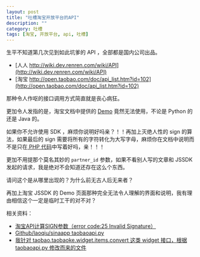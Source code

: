 ```yaml
---
layout: post
title: "吐槽淘宝开放平台的API"
description: ""
category: 吐槽
tags: [淘宝, 开放平台, api, 吐槽]
---
```


生平不知道第几次见到如此坑爹的 API ，全部都是国内公司出品。

* [人人 http://wiki.dev.renren.com/wiki/API](http://wiki.dev.renren.com/wiki/API)
* [淘宝 http://open.taobao.com/doc/api_list.htm?id=102](http://open.taobao.com/doc/api_list.htm?id=102)

那种令人作呕的接口调用方式简直就是丧心病狂。

更加令人发指的是，淘宝文档中提供的 [Demo](http://api.taobao.com/apitools/apiTools.htm?catId=38&apiName=taobao.taobaoke.widget.items.convert) 竟然无法使用，不论是 Python 的还是 Java 的。

如果你不允许使用 SDK ，麻烦你说明好吗亲？！！再加上灭绝人性的 sign 的算法，如果最后的 sign 需要将所有的字符转化为大写字母，麻烦你在文档中说明而不是只在[ PHP 代码](http://open.taobao.com/doc/detail.htm?id=988)中写着好吗，亲！！！

更加不用提那个莫名其妙的 `partner_id` 参数，如果不看别人写的文章和 JSSDK 发起的请求，我是绝对不会知道还存在这么个东西。

请问这个是从哪里出现的？为什么前无古人后无来者？

再加上淘宝 JSSDK 的 Demo 页面那种完全无法令人理解的界面和说明，我有理由相信这个一定是临时工干的对不对？

相关资料：

* [淘宝API计算SIGN参数（error code:25 Invalid Signature）](http://my.oschina.net/ryanhoo/blog/86876)
* [Github/laoqiu/sinaapp taobaoapi.py](https://github.com/laoqiu/sinaapp/blob/master/webapp/scripts/taobaoapi.py)
* [我针对 taobao.taobaoke.widget.items.convert 这类 widget 接口，根据 taobaoapi.py 修改而来的文件](https://github.com/bolasblack/PythonLib/blob/master/taobaoapi.py)
